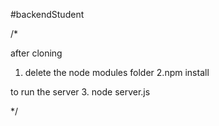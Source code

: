 #backendStudent

/*

after cloning
1. delete the node modules folder
2.npm install

to run the server
3. node server.js

*/
 
